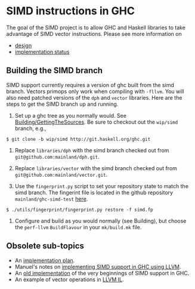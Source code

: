 # SIMD instructions in GHC



The goal of the SIMD project is to allow GHC and Haskell libraries to take advantage of SIMD vector instructions. Please see more information on


- [design](simd/design)
- [implementation status](simd/implementation/status)

## Building the SIMD branch



SIMD support currently requires a version of ghc built from the simd branch. Vectors primops only work when compiling with `-fllvm`. You will also need patched versions of the `dph` and `vector` libraries. Here are the steps to get the SIMD branch up and running.


1. Set up a ghc tree as you normally would. See [Building/GettingTheSources](building/getting-the-sources). Be sure to checkout out the `wip/simd` branch, e.g.,

```wiki
$ git clone -b wip/simd http://git.haskell.org/ghc.git
```

1. Replace `libraries/dph` with the simd branch checked out from `git@github.com:mainland/dph.git`.

1. Replace `libraries/vector` with the simd branch checked out from `git@github.com:mainland/vector.git`.

1. Use the `fingerprint.py` script to set your repository state to match the simd branch. The fingerint file is located in the github repository `mainland/ghc-simd-test` [
  here](https://raw.github.com/mainland/ghc-simd-tests/master/simd.fp).

```wiki
$ ./utils/fingerprint/fingerprint.py restore -f simd.fp
```

1. Configure and build as you would normally (see Building), but choose the `perf-llvm` `BuildFlavour` in your `mk/build.mk` file.

## Obsolete sub-topics


- An [implementation plan](simd/implementation/plan).
- Manuel's notes on [implementing SIMD support in GHC using LLVM](simd/implementation/llvm).
- An [old implementation](simd/implementation/old) of the very beginnings of SIMD support in GHC.
- An example of vector operations in [LLVM IL](simd/llvm-example).
